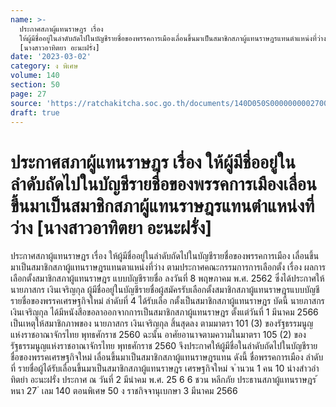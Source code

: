 ```yaml
---
name: >-
  ประกาศสภาผู้แทนราษฎร เรื่อง
  ให้ผู้มีชื่ออยู่ในลำดับถัดไปในบัญชีรายชื่อของพรรคการเมืองเลื่อนขึ้นมาเป็นสมาชิกสภาผู้แทนราษฎรแทนตำแหน่งที่ว่าง
  [นางสาวอาทิตยา อะนะฝรั่ง]
date: '2023-03-02'
category: ง พิเศษ
volume: 140
section: 50
page: 27
source: 'https://ratchakitcha.soc.go.th/documents/140D050S0000000002700.pdf'
draft: true
---
```


# ประกาศสภาผู้แทนราษฎร เรื่อง ให้ผู้มีชื่ออยู่ในลำดับถัดไปในบัญชีรายชื่อของพรรคการเมืองเลื่อนขึ้นมาเป็นสมาชิกสภาผู้แทนราษฎรแทนตำแหน่งที่ว่าง [นางสาวอาทิตยา อะนะฝรั่ง]

ประกาศสภาผู้แทนราษฎร เรื่อง ให้ผู้มีชื่ออยู่ในลำดับถัดไปในบัญชีรายชื่อของพรรคการเมือง เลื่อนขึ้นมาเป็นสมาชิกสภาผู้แทนราษฎรแทนตาแหน่งที่ว่าง ตามประกาศคณะกรรมการการเลือกตั้ง เรื่อง ผลการเลือกตั้งสมาชิกสภาผู้แทนราษฎร แบบบัญชีรายชื่อ ลงวันที่ 8 พฤษภาคม พ.ศ. 2562 ซึ่งได้ประกาศให้ นายภาสกร เงินเจริญกุล ผู้มีชื่ออยู่ในบัญชีรายชื่อผู้สมัครรับเลือกตั้งสมาชิกสภาผู้แทนราษฎรแบบบัญชีรายชื่อของพรรคเศรษฐกิจใหม่ ลำดับที่ 4 ได้รับเลือ กตั้งเป็นสมาชิกสภาผู้แทนราษฎร บัดนี้ นายภาสกร เงินเจริญกุล ได้มีหนังสือขอลาออกจากการเป็นสมาชิกสภาผู้แทนราษฎร ตั้งแต่วันที่ 1 มีนาคม 2566 เป็นเหตุให้สมาชิกภาพของ นายภาสกร เงินเจริญกุล สิ้นสุดลง ตามมาตรา 101 (3) ของรัฐธรรมนูญแห่งราชอาณาจักรไทย พุทธศักราช 2560 ฉะนั้น อาศัยอานาจตามความในมาตรา 105 (2) ของรัฐธรรมนูญแห่งราชอาณาจักรไทย พุทธศักราช 2560 จึงประกาศให้ผู้มีชื่อในลำดับถัดไปในบัญชีรายชื่อของพรรคเศรษฐกิจใหม่ เลื่อนขึ้นมาเป็นสมาชิกสภาผู้แทนราษฎรแทน ดังนี้ ชื่อพรรคการเมือง ลำดับที่ รายชื่อผู้ได้รับเลื่อนขึ้นมาเป็นสมาชิกสภาผู้แทนราษฎร เศรษฐกิจใหม่ จ ํานวน 1 คน 10 นํางสําวอําทิตยํา อะนะฝรั่ง ประกาศ ณ วันที่ 2 มีนำคม พ.ศ. 25 6 6 ชวน หลีกภัย ประธานสภาผู้แทนราษฎร ้ หนา 27 ่ เลม 140 ตอนพิเศษ 50 ง ราชกิจจานุเบกษา 3 มีนาคม 2566
